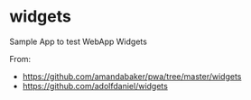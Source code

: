 # widgets
Sample App to test WebApp Widgets

From:
* https://github.com/amandabaker/pwa/tree/master/widgets
* https://github.com/adolfdaniel/widgets
